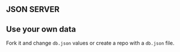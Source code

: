 ## JSON SERVER

## Use your own data

Fork it and change `db.json` values or create a repo with a `db.json` file.

